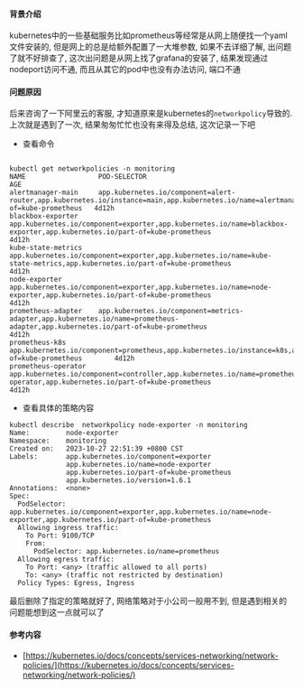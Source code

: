 #### 背景介绍

kubernetes中的一些基础服务比如prometheus等经常是从网上随便找一个yaml文件安装的, 但是网上的总是给额外配置了一大堆参数, 如果不去详细了解, 出问题了就不好排查了, 这次出问题是从网上找了grafana的安装了, 结果发现通过nodeport访问不通, 而且从其它的pod中也没有办法访问, 端口不通

#### 问题原因

后来咨询了一下阿里云的客服, 才知道原来是kubernetes的`networkpolicy`导致的. 上次就是遇到了一次, 结果匆匆忙忙也没有来得及总结, 这次记录一下吧

* 查看命令

```

kubectl get networkpolicies -n monitoring
NAME                  POD-SELECTOR                                                                                                                                             AGE
alertmanager-main     app.kubernetes.io/component=alert-router,app.kubernetes.io/instance=main,app.kubernetes.io/name=alertmanager,app.kubernetes.io/part-of=kube-prometheus   4d12h
blackbox-exporter     app.kubernetes.io/component=exporter,app.kubernetes.io/name=blackbox-exporter,app.kubernetes.io/part-of=kube-prometheus                                  4d12h
kube-state-metrics    app.kubernetes.io/component=exporter,app.kubernetes.io/name=kube-state-metrics,app.kubernetes.io/part-of=kube-prometheus                                 4d12h
node-exporter         app.kubernetes.io/component=exporter,app.kubernetes.io/name=node-exporter,app.kubernetes.io/part-of=kube-prometheus                                      4d12h
prometheus-adapter    app.kubernetes.io/component=metrics-adapter,app.kubernetes.io/name=prometheus-adapter,app.kubernetes.io/part-of=kube-prometheus                          4d12h
prometheus-k8s        app.kubernetes.io/component=prometheus,app.kubernetes.io/instance=k8s,app.kubernetes.io/name=prometheus,app.kubernetes.io/part-of=kube-prometheus        4d12h
prometheus-operator   app.kubernetes.io/component=controller,app.kubernetes.io/name=prometheus-operator,app.kubernetes.io/part-of=kube-prometheus                              4d12h
```


* 查看具体的策略内容

```
kubectl describe  networkpolicy node-exporter -n monitoring
Name:         node-exporter
Namespace:    monitoring
Created on:   2023-10-27 22:51:39 +0800 CST
Labels:       app.kubernetes.io/component=exporter
              app.kubernetes.io/name=node-exporter
              app.kubernetes.io/part-of=kube-prometheus
              app.kubernetes.io/version=1.6.1
Annotations:  <none>
Spec:
  PodSelector:     app.kubernetes.io/component=exporter,app.kubernetes.io/name=node-exporter,app.kubernetes.io/part-of=kube-prometheus
  Allowing ingress traffic:
    To Port: 9100/TCP
    From:
      PodSelector: app.kubernetes.io/name=prometheus
  Allowing egress traffic:
    To Port: <any> (traffic allowed to all ports)
    To: <any> (traffic not restricted by destination)
  Policy Types: Egress, Ingress
```


最后删除了指定的策略就好了, 网络策略对于小公司一般用不到, 但是遇到相关的问题能想到这一点就可以了



#### 参考内容

* [https://kubernetes.io/docs/concepts/services-networking/network-policies/](https://kubernetes.io/docs/concepts/services-networking/network-policies/)